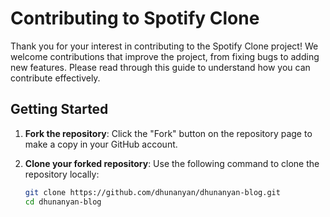 # Contributing to Spotify Clone

Thank you for your interest in contributing to the Spotify Clone project! We welcome contributions that improve the project, from fixing bugs to adding new features. Please read through this guide to understand how you can contribute effectively.

## Getting Started

1. **Fork the repository**: Click the "Fork" button on the repository page to make a copy in your GitHub account.
2. **Clone your forked repository**: Use the following command to clone the repository locally:

   ```bash
   git clone https://github.com/dhunanyan/dhunanyan-blog.git
   cd dhunanyan-blog
   ```
